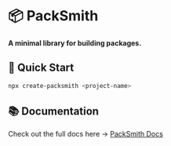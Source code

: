 # 📦 PackSmith

**A minimal library for building packages.**

## 🚀 Quick Start

```bash
npx create-packsmith <project-name>
```
## 📚 Documentation

Check out the full docs here → [PackSmith Docs](https://github.com/Gazi2050/PackSmith)
